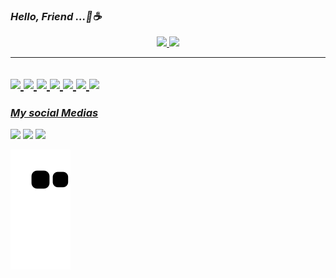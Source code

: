 ### *Hello, Friend ...👋☕*
<div align="center">
  <a href="https://github.com/DennisGabriel-Dev">
  <img height="180em" src="https://github-readme-stats.vercel.app/api?username=DennisGabriel-Dev&show_icons=true&theme=chartreuse-dark&include_all_commits=true&count_private=true"/>
  <img height="180em" src="https://github-readme-stats.vercel.app/api/top-langs/?username=DennisGabriel-Dev&layout=compact&langs_count=7&theme=chartreuse-dark"/>
</div>
  
***  
![](https://img.shields.io/badge/-JAVA-informational/?style=for-the-badge&logo=java&color=orangered&labelColor=black)
![](https://img.shields.io/badge/-SpringBoot-informational/?style=for-the-badge&logo=SpringBoot&color=lime&labelColor=black)
![](https://img.shields.io/badge/-Python-informational/?style=for-the-badge&logo=python&color=blue&labelColor=black)
![](https://img.shields.io/badge/-JS-informational/?style=for-the-badge&logo=JavaScript&color=yellow&labelColor=black)
![](https://img.shields.io/badge/-NODEJS-informational/?style=for-the-badge&logo=node.js&color=59A03F&labelColor=black)
![](https://img.shields.io/badge/-HTML-informational/?style=for-the-badge&logo=HTML5&color=darkorange&labelColor=black)
![](https://img.shields.io/badge/-Bootstrap-informational/?style=for-the-badge&logo=bootstrap&color=800080&labelColor=black)
---
 ### _My social Medias_
 
  
 <div> 
  <a href="https://www.youtube.com/channel/UCo8JqfDyJcoFua85ghWuZ_Q" target="_blank"><img src="https://img.shields.io/badge/YouTube-FF0000?style=for-the-badge&logo=youtube&logoColor=white" target="_blank"></a>
  <a href="https://instagram.com/dennisgabriel.dev" target="_blank"><img src="https://img.shields.io/badge/-Instagram-%23E4405F?style=for-the-badge&logo=instagram&logoColor=white" target="_blank"></a>
  <a href="https://www.linkedin.com/in/dennis-gabriel-b482821ab/" target="_blank"><img src="https://img.shields.io/badge/-LinkedIn-%230077B5?style=for-the-badge&logo=linkedin&logoColor=white" target="_blank"></a> 
 
  ![Snake animation](https://github.com/rafaballerini/rafaballerini/blob/output/github-contribution-grid-snake.svg)
 
</div>
